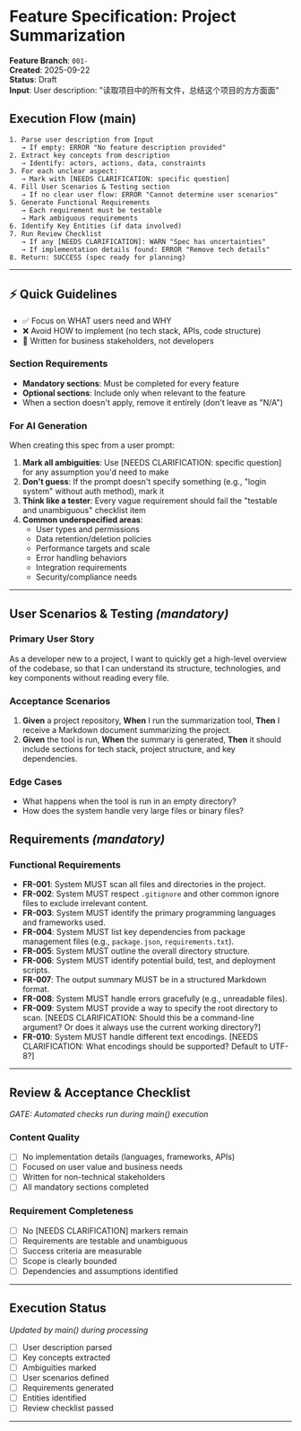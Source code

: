 # Feature Specification: Project Summarization

**Feature Branch**: `001-`  
**Created**: 2025-09-22  
**Status**: Draft  
**Input**: User description: "读取项目中的所有文件，总结这个项目的方方面面"

## Execution Flow (main)
```
1. Parse user description from Input
   → If empty: ERROR "No feature description provided"
2. Extract key concepts from description
   → Identify: actors, actions, data, constraints
3. For each unclear aspect:
   → Mark with [NEEDS CLARIFICATION: specific question]
4. Fill User Scenarios & Testing section
   → If no clear user flow: ERROR "Cannot determine user scenarios"
5. Generate Functional Requirements
   → Each requirement must be testable
   → Mark ambiguous requirements
6. Identify Key Entities (if data involved)
7. Run Review Checklist
   → If any [NEEDS CLARIFICATION]: WARN "Spec has uncertainties"
   → If implementation details found: ERROR "Remove tech details"
8. Return: SUCCESS (spec ready for planning)
```

---

## ⚡ Quick Guidelines
- ✅ Focus on WHAT users need and WHY
- ❌ Avoid HOW to implement (no tech stack, APIs, code structure)
- 👥 Written for business stakeholders, not developers

### Section Requirements
- **Mandatory sections**: Must be completed for every feature
- **Optional sections**: Include only when relevant to the feature
- When a section doesn't apply, remove it entirely (don't leave as "N/A")

### For AI Generation
When creating this spec from a user prompt:
1. **Mark all ambiguities**: Use [NEEDS CLARIFICATION: specific question] for any assumption you'd need to make
2. **Don't guess**: If the prompt doesn't specify something (e.g., "login system" without auth method), mark it
3. **Think like a tester**: Every vague requirement should fail the "testable and unambiguous" checklist item
4. **Common underspecified areas**:
   - User types and permissions
   - Data retention/deletion policies  
   - Performance targets and scale
   - Error handling behaviors
   - Integration requirements
   - Security/compliance needs

---

## User Scenarios & Testing *(mandatory)*

### Primary User Story
As a developer new to a project, I want to quickly get a high-level overview of the codebase, so that I can understand its structure, technologies, and key components without reading every file.

### Acceptance Scenarios
1. **Given** a project repository, **When** I run the summarization tool, **Then** I receive a Markdown document summarizing the project.
2. **Given** the tool is run, **When** the summary is generated, **Then** it should include sections for tech stack, project structure, and key dependencies.

### Edge Cases
- What happens when the tool is run in an empty directory?
- How does the system handle very large files or binary files?

## Requirements *(mandatory)*

### Functional Requirements
- **FR-001**: System MUST scan all files and directories in the project.
- **FR-002**: System MUST respect `.gitignore` and other common ignore files to exclude irrelevant content.
- **FR-003**: System MUST identify the primary programming languages and frameworks used.
- **FR-004**: System MUST list key dependencies from package management files (e.g., `package.json`, `requirements.txt`).
- **FR-005**: System MUST outline the overall directory structure.
- **FR-006**: System MUST identify potential build, test, and deployment scripts.
- **FR-007**: The output summary MUST be in a structured Markdown format.
- **FR-008**: System MUST handle errors gracefully (e.g., unreadable files).
- **FR-009**: System MUST provide a way to specify the root directory to scan. [NEEDS CLARIFICATION: Should this be a command-line argument? Or does it always use the current working directory?]
- **FR-010**: System MUST handle different text encodings. [NEEDS CLARIFICATION: What encodings should be supported? Default to UTF-8?]

---

## Review & Acceptance Checklist
*GATE: Automated checks run during main() execution*

### Content Quality
- [ ] No implementation details (languages, frameworks, APIs)
- [ ] Focused on user value and business needs
- [ ] Written for non-technical stakeholders
- [ ] All mandatory sections completed

### Requirement Completeness
- [ ] No [NEEDS CLARIFICATION] markers remain
- [ ] Requirements are testable and unambiguous  
- [ ] Success criteria are measurable
- [ ] Scope is clearly bounded
- [ ] Dependencies and assumptions identified

---

## Execution Status
*Updated by main() during processing*

- [ ] User description parsed
- [ ] Key concepts extracted
- [ ] Ambiguities marked
- [ ] User scenarios defined
- [ ] Requirements generated
- [ ] Entities identified
- [ ] Review checklist passed

---
